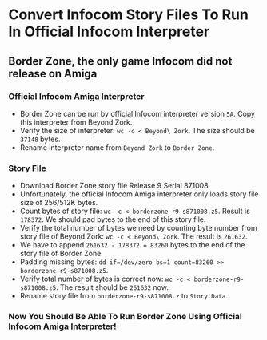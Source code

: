 # Convert Infocom Story Files To Run In Official Infocom Interpreter

## Border Zone, the only game Infocom did not release on Amiga

### Official Infocom Amiga Interpreter
- Border Zone can be run by official Infocom interpreter version `5A`. Copy this interpreter from Beyond Zork.
- Verify the size of interpreter: `wc -c < Beyond\ Zork`. The size should be `37148` bytes.
- Rename interpreter name from `Beyond Zork` to `Border Zone`.

### Story File
- Download Border Zone story file Release 9 Serial 871008.
- Unfortunately, the official Infocom Amiga interpreter only loads story file size of 256/512K bytes.
- Count bytes of story file: `wc -c < borderzone-r9-s871008.z5`. Result is `178372`. We should pad bytes to the end of this story file.
- Verify the total number of bytes we need by counting byte number from story file of Beyond Zork: `wc -c < Beyond\ Zork`. The result is `261632`.
- We have to append `261632 - 178372 = 83260` bytes to the end of the story file of Border Zone.
- Padding missing bytes: `dd if=/dev/zero bs=1 count=83260 >> borderzone-r9-s871008.z5`.
- Verify total number of bytes is correct now: `wc -c < borderzone-r9-s871008.z5`. The result should be `261632` now.
- Rename story file from `borderzone-r9-s871008.z` to `Story.Data`.

### Now You Should Be Able To Run Border Zone Using Official Infocom Amiga Interpreter!